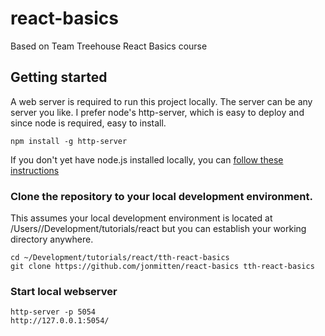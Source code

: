 # react-basics
Based on Team Treehouse React Basics course

## Getting started
A web server is required to run this project locally. The server can be any server you like. I prefer node's http-server, which is easy to deploy and since node is required, easy to install.

`npm install -g http-server`

If you don't yet have node.js installed locally, you can [follow these instructions](http://blog.teamtreehouse.com/install-node-js-npm-mac)

### Clone the repository to your local development environment. 

This assumes your local development environment is located at /Users/<your user name>/Development/tutorials/react but you can establish your working directory anywhere.

```
cd ~/Development/tutorials/react/tth-react-basics
git clone https://github.com/jonmitten/react-basics tth-react-basics
```

### Start local webserver

```
http-server -p 5054
http://127.0.0.1:5054/
```
